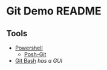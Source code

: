 # Git Demo README

## Tools

- [Powershell](https://docs.microsoft.com/en-us/powershell/)
  - [Posh-Git](https://github.com/dahlbyk/posh-git)
- [Git Bash](https://gitforwindows.org/) _has a GUI_
